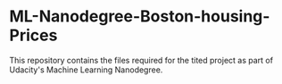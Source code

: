 # ML-Nanodegree-Boston-housing-Prices

This repository contains the files required for the tited project as part of Udacity's Machine Learning Nanodegree.
